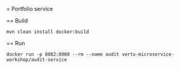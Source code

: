 = Portfolio service


== Build

```
mvn clean install docker:build
```

== Run

```
docker run -p 8082:8080 --rm --name audit vertx-microservice-workshop/audit-service
```
